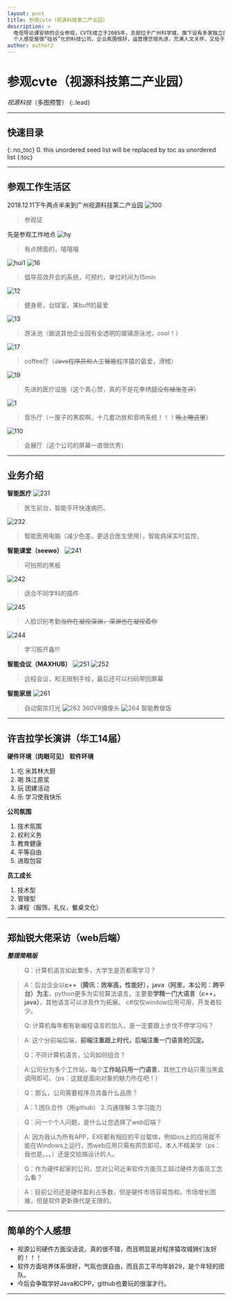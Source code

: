 ```yaml
---
layout: post
title: 参观cvte（视源科技第二产业园）
description: >
  电信导论课安排的企业参观，CVTE成立于2005年，总部位于广州科学城，旗下设有多家独立的子公司，目前致力于多类相关产品的研发、销售和内容服务，包括液晶电视主板设计、电源设计、商用显示、移动互联、消费电子、智能机顶盒、嵌入式游戏和医疗等产业方向。（来自百度） 
  个人感受是很“硅谷”化的科技公司，企业氛围很好，运营理念很先进，充满人文关怀，又处于科技发展大方向的潮头，是年轻人（我）就业的首选类型公司。不足感觉就是没有看到非常突出的尖端技术，可能是因为面广而不尖。总体是好评啊，希望能在这个公司实习工作。
author: author2
---
```

# 参观cvte（视源科技第二产业园）
  *视源科技*（多图预警）
 {:.lead}

--------

## 快速目录
{:.no_toc}
0. this unordered seed list will be replaced by toc as unordered list
{:toc}

-----------
## 参观工作生活区

2018.12.11下午两点半来到广州视源科技第二产业园
![100](/assets/img/cvte/100.jpg)
>参观证

先是参观工作地点
![hy](/assets/img/cvte/14.jpg)
>有点牌面的，嘻嘻嘻

![hui1](/assets/img/cvte/15.jpg)
![16](/assets/img/cvte/16.jpg)
>倡导高效开会的系统，可预约，单位时间为15min


![12](/assets/img/cvte/12.jpg)
>健身房，台球室，某buff的最爱


![13](/assets/img/cvte/13.jpg)
>游泳池（据说其他企业园有全透明的玻璃游泳池，cool！）


![17](/assets/img/cvte/17.jpg)
>coffee厅（~~Java程序员和人工智能~~程序猿的最爱，滑稽）


![19](/assets/img/cvte/19.jpg)
>先进的医疗设施（这个真心赞，真的不是花拳绣腿~~没有植发差评~~）

![1](/assets/img/cvte/1.jpg)
>音乐厅（一屋子的黑胶啊，十几套功放和音响系统！！！~~晚上睡这里~~）

![110](/assets/img/cvte/110.jpg)
>会展厅（这个公司的屏幕一直很优秀）

------
## 业务介绍
**智能医疗**
![231](/assets/img/cvte/231.jpg)
>医生前台，智能手环快速病历。

![232](/assets/img/cvte/232.jpg)
>智能医用电脑（减少色差，更适合医生使用），智能病床实时监控。

**智能课堂（seewo）**
![241](/assets/img/cvte/241.jpg)
>可拍照的黑板

![242](/assets/img/cvte/242.jpg)
>适合不同学科的插件

![245](/assets/img/cvte/245.jpg)
>人脸识别考勤~~当你在凝视深渊，深渊也在凝视着你~~

![244](/assets/img/cvte/244.jpg)
>学习振开鑫!!!

**智能会议（MAXHUB）**
![251](/assets/img/cvte/251.jpg)
![252](/assets/img/cvte/252.jpg)
>远程会议，和无限制手绘，最后还可以扫码带回屏幕

**智能家居**
![261](/assets/img/cvte/261.jpg)
>自动窗帘灯光
![262](/assets/img/cvte/262.jpg)
>360VR摄像头
![264](/assets/img/cvte/264.jpg)
>智能教做饭

----
## 许吉拉学长演讲（华工14届）
**硬件环境（肉眼可见）**
**软件环境**
1. 吃 米其林大厨
2. 喝 珠江原浆
3. 玩 团建活动
4. 乐 学习使我快乐


**公司氛围**


1. 技术氛围
2. 权利义务
3. 教育健康
4. 平等自由
5. 进取包容


**员工成长**

1. 技术型
2. 管理型
3. 课程（服饰，礼仪，餐桌文化）

----
## 郑灿锐大佬采访（web后端）
***整理简略版***
>Q：计算机语言如此繁多，大学生是否都需学习？

>A：后台企业以**c++（腾讯：效率高，性能好），java（阿里，本公司：跨平台）为主**，python更多为实验算法语言。主要要**学精一门大语言（c++，java）**，其他语言可以涉及作为拓展。 c#仅仅window应用可用，开发者较少。

>Q: 计算机每年都有新编程语言的加入，是一定要跟上步伐不停学习吗？

>A: 这个分前端后端，**前端注重跟上时代，后端注重一门语言的沉淀。**

>Q：不同计算机语言，公司如何组合？

>A:公司分为多个工作站，每个**工作站只用一门语言**，其他工作站只需当黑盒调用即可。（ps：这就是面向对象的魅力所在吧！）

>Q：那么，公司需要程序员具备什么品质？

>A：1.团队合作（用github） 2.沟通理解 3.学习能力

>Q：问一个个人问题，是什么让您选择了web后端？

>A: 因为我认为所有APP，EXE都有相应的平台载体，例如ios上的应用就不能在Windows上运行，而web应用只需有网页即可。本人不精美学（ps：我也是。。。）还是交给搞设计的人。

>Q：作为硬件起家的公司，您对公司近来软件方面员工超过硬件方面员工怎么看？      

>A：目前公司还是硬件盈利占多数，但是硬件市场容易饱和，市场增长困难，但是软件更新换代是无限的。

----


## 简单的个人感想
* 视源公司硬件方面没话说，真的很不错，而且明显是对程序猿攻城狮们友好的！！！
* 软件方面培养体系很好，气氛也很自由，而且员工平均年龄29，是个年轻的团队。
* 今后会争取学好Java和CPP，github也要玩的很溜才行。


----